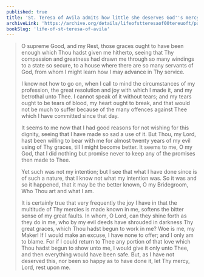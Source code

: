 ```yaml
---
published: true
title: 'St. Teresa of Avila admits how little she deserves God''s mercy and grace for having so long wasted them'
archiveLink: 'https://archive.org/details/lifeofstteresaof00tereuoft/page/18?view=theater'
bookSlug: 'life-of-st-teresa-of-avila'
---
```


> O supreme Good, and my Rest, those graces ought to have been enough which Thou hadst given me hitherto, seeing that Thy compassion and greatness had drawn me through so many windings to a state so secure, to a house where there are so many servants of God, from whom I might learn how I may advance in Thy service.
>
> I know not how to go on, when I call to mind the circumstances of my profession, the great resolution and joy with which I made it, and my betrothal unto Thee. I cannot speak of it without tears; and my tears ought to be tears of blood, my heart ought to break, and that would not be much to suffer because of the many offences against Thee which I have committed since that day.
>
> It seems to me now that I had good reasons for not wishing for this dignity, seeing that I have made so sad a use of it. But Thou, my Lord, hast been willing to bear with me for almost twenty years of my evil using of Thy graces, till I might become better. It seems to me, O my God, that I did nothing but promise never to keep any of the promises then made to Thee.
>
> Yet such was not my intention; but I see that what I have done since is of such a nature, that I know not what my intention was. So it was and so it happened, that it may be the better known, O my Bridegroom, Who Thou art and what I am.
>
> It is certainly true that very frequently the joy I have in that the multitude of Thy mercies is made known in me, softens the bitter sense of my great faults. In whom, O Lord, can they shine forth as they do in me, who by my evil deeds have shrouded in darkness Thy great graces, which Thou hadst begun to work in me? Woe is me, my Maker! If I would make an excuse, I have none to offer; and I only am to blame. For if I could return to Thee any portion of that love which Thou hadst begun to show unto me, I would give it only unto Thee, and then everything would have been safe. But, as I have not deserved this, nor been so happy as to have done it, let Thy mercy, Lord, rest upon me.